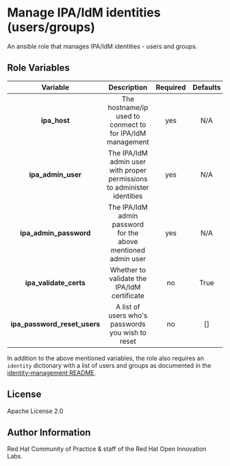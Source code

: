 Manage IPA/IdM identities (users/groups)
========================================

An ansible role that manages IPA/IdM identities - users and groups.


Role Variables
--------------

| Variable | Description | Required | Defaults |
|:--------:|:-----------:|:--------:|:--------:|
|**ipa_host**|The hostname/ip used to conmect to for IPA/IdM management|yes|N/A|
|**ipa_admin_user**|The IPA/IdM admin user with proper permissions to administer identities|yes|N/A|
|**ipa_admin_password**|The IPA/IdM admin password for the above mentioned admin user|yes|N/A|
|**ipa_validate_certs**|Whether to validate the IPA/IdM certificate|no|True|
|**ipa_password_reset_users**|A list of users who's passwords you wish to reset|no|[]|

In addition to the above mentioned variables, the role also requires an `identity` dictionary with a list of users and groups as documented in the [identity-management README](../README.md).


License
-------

Apache License 2.0


Author Information
------------------

Red Hat Community of Practice & staff of the Red Hat Open Innovation Labs.
